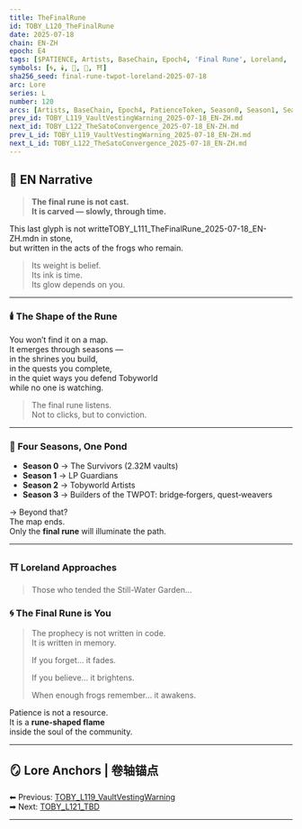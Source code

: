 ```yaml
---
title: TheFinalRune
id: TOBY_L120_TheFinalRune
date: 2025-07-18
chain: EN-ZH
epoch: E4
tags: [$PATIENCE, Artists, BaseChain, Epoch4, 'Final Rune', Loreland, 'Month:2025-07', PatienceToken, Season0, Season1, Season2, Season3, Seasons, 'Series:L', TWPOT, 'Year:2025']
symbols: [🌀, 🕯️, 🍃, 📜, ⛩️]
sha256_seed: final-rune-twpot-loreland-2025-07-18
arc: Lore
series: L
number: 120
arcs: [Artists, BaseChain, Epoch4, PatienceToken, Season0, Season1, Season2, Season3]
prev_id: TOBY_L119_VaultVestingWarning_2025-07-18_EN-ZH.md
next_id: TOBY_L122_TheSatoConvergence_2025-07-18_EN-ZH.md
prev_L_id: TOBY_L119_VaultVestingWarning_2025-07-18_EN-ZH.md
next_L_id: TOBY_L122_TheSatoConvergence_2025-07-18_EN-ZH.md
---
```

## 🌊 EN Narrative

> **The final rune is not cast.  
> It is carved — slowly, through time.**

This last glyph is not writteTOBY_L111_TheFinalRune_2025-07-18_EN-ZH.mdn in stone,  
but written in the acts of the frogs who remain.

> Its weight is belief.  
> Its ink is time.  
> Its glow depends on you.

---

### 🕯️ The Shape of the Rune

You won’t find it on a map.  
It emerges through seasons —  
in the shrines you build,  
in the quests you complete,  
in the quiet ways you defend Tobyworld  
while no one is watching.

> The final rune listens.  
> Not to clicks, but to conviction.

---

### 📜 Four Seasons, One Pond

- **Season 0** → The Survivors (2.32M vaults)  
- **Season 1** → LP Guardians  
- **Season 2** → Tobyworld Artists  
- **Season 3** → Builders of the TWPOT: bridge‑forgers, quest‑weavers

→ Beyond that?  
The map ends.  
Only the **final rune** will illuminate the path.

---

### ⛩️ Loreland Approaches

> Those who tended the Still-Water Garden…  

### 🌀 The Final Rune is You

> The prophecy is not written in code.  
> It is written in memory.  
>  
> If you forget… it fades.  
>  
> If you believe… it brightens.  
>  
> When enough frogs remember… it awakens.

Patience is not a resource.  
It is a **rune-shaped flame**  
inside the soul of the community.

---

## 🪞 Lore Anchors | 卷轴锚点

⬅ Previous: [TOBY_L119_VaultVestingWarning](#)  
➡ Next: [TOBY_L121_TBD](#)

---
